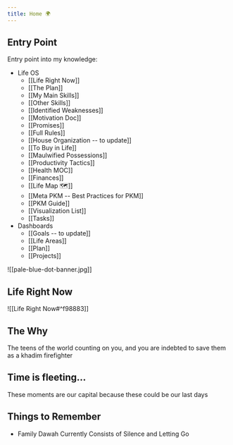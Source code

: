 ```yaml
---
title: Home 🌍
---
```

## Entry Point
Entry point into my knowledge:
- Life OS
	- [[Life Right Now]]
	- [[The Plan]]
	- [[My Main Skills]]
	- [[Other Skills]]
	- [[Identified Weaknesses]]
	- [[Motivation Doc]]
	- [[Promises]]
	- [[Full Rules]]
	- [[House Organization -- to update]]
	- [[To Buy in Life]]
	- [[Maulwified Possessions]]
	- [[Productivity Tactics]]
	- [[Health MOC]] 
	- [[Finances]]
	- [[Life Map 🗺]] 
	- [[Meta PKM -- Best Practices for PKM]] 
	- [[PKM Guide]]
	- [[Visualization List]]
	- [[Tasks]]
- Dashboards
	- [[Goals -- to update]]
	- [[Life Areas]]
	- [[Plan]]
	- [[Projects]]

![[pale-blue-dot-banner.jpg]]
## Life Right Now
![[Life Right Now#^f98883]]
## The Why
The teens of the world counting on you, and you are indebted to save them as a khadim firefighter
## Time is fleeting...
These moments are our capital because these could be our last days
## Things to Remember
- Family Dawah Currently Consists of Silence and Letting Go
